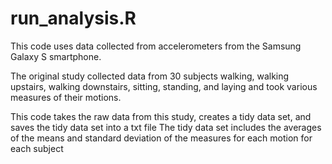 # run_analysis.R

This code uses data collected from accelerometers from the Samsung Galaxy S smartphone.

The original study collected data from 30 subjects walking, walking upstairs, walking downstairs, sitting, standing, and laying and took various measures of their motions.

This code takes the raw data from this study, creates a tidy data set, and saves the tidy data set into a txt file
The tidy data set includes the averages of the means and standard deviation of the measures for each motion for each subject
